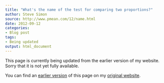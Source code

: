 ```yaml
---
title: "What's the name of the test for comparing two proportions?"
author: Steve Simon
source: http://www.pmean.com/12/name.html
date: 2012-09-12
categories:
- Blog post
tags:
- Being updated
output: html_document
---
```


This page is currently being updated from the earlier version of my website. Sorry that it is not yet fully available.

<!---More--->

You can find an [earlier version][sim1] of this page on my [original website][sim2].

[sim1]: http://www.pmean.com/12/name.html
[sim2]: http://www.pmean.com/original_site.html
